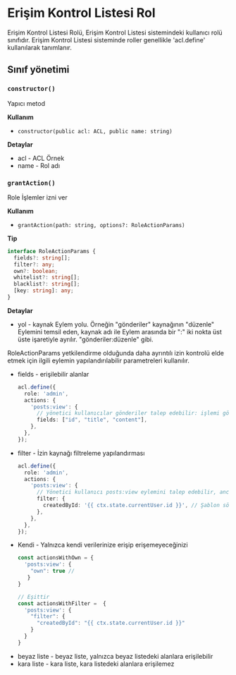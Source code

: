 # Erişim Kontrol Listesi Rol

Erişim Kontrol Listesi Rolü, Erişim Kontrol Listesi sistemindeki kullanıcı rolü sınıfıdır. Erişim Kontrol Listesi sisteminde roller genellikle 'acl.define' kullanılarak tanımlanır.

## Sınıf yönetimi

### `constructor()`
Yapıcı metod

**Kullanım**
* `constructor(public acl: ACL, public name: string)`

**Detaylar**
* acl - ACL Örnek
* name - Rol adı

### `grantAction()`

Role İşlemler izni ver

**Kullanım**
* `grantAction(path: string, options?: RoleActionParams)`

**Tip**
```typescript
interface RoleActionParams {
  fields?: string[];
  filter?: any;
  own?: boolean;
  whitelist?: string[];
  blacklist?: string[];
  [key: string]: any;
}
```

**Detaylar**

* yol - kaynak Eylem yolu. Örneğin "gönderiler" kaynağının "düzenle" Eylemini temsil eden, kaynak adı ile Eylem arasında bir ":" iki nokta üst üste işaretiyle ayrılır. "gönderiler:düzenle" gibi.

RoleActionParams yetkilendirme olduğunda daha ayrıntılı izin kontrolü elde etmek için ilgili eylemin yapılandırılabilir parametreleri kullanılır.

* fields - erişilebilir alanlar
  ```typescript
  acl.define({
    role: 'admin',
    actions: {
      'posts:view': {
        // yönetici kullanıcılar gönderiler talep edebilir: işlemi görüntüleme, ancak yalnızca alanlar tarafından yapılandırılmış alan izinlerine sahip olma
        fields: ["id", "title", "content"], 
      },
    },
  });
  ```
* filter - İzin kaynağı filtreleme yapılandırması
  ```typescript
  acl.define({
    role: 'admin',
    actions: {
      'posts:view': {
        // Yönetici kullanıcı posts:view eylemini talep edebilir, ancak listelenen sonuçların filtre tarafından belirlenen koşulları karşılaması gerekir.
        filter: {
          createdById: '{{ ctx.state.currentUser.id }}', // Şablon sözdizimini destekleyen izin değerlendirildiğinde değiştirilecek olan değeri ctx cinsinden alabilirsiniz.
        },
      },
    },
  });
  ```
* Kendi - Yalnızca kendi verilerinize erişip erişemeyeceğinizi
  ```typescript
  const actionsWithOwn = {
    'posts:view': {
      "own": true // 
     }
  }
  
  // Eşittir
  const actionsWithFilter =  {
    'posts:view': {
      "filter": {
        "createdById": "{{ ctx.state.currentUser.id }}"
      }
    }
  }
  ```
* beyaz liste - beyaz liste, yalnızca beyaz listedeki alanlara erişilebilir
* kara liste - kara liste, kara listedeki alanlara erişilemez

